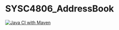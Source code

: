 # SYSC4806_AddressBook
[![Java CI with Maven](https://github.com/kevinhquach/SYSC4806_AddressBook/actions/workflows/maven.yml/badge.svg)](https://github.com/kevinhquach/SYSC4806_AddressBook/actions/workflows/maven.yml)
